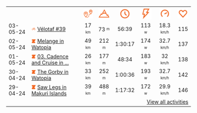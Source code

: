 <table>
    <tr>
        <th></th>
        <th></th>
        <th align="center"><img src="https://raw.githubusercontent.com/robiningelbrecht/strava-activities/master/public/distance.svg" width="30" alt="distance" title="distance"/></th>
        <th align="center"><img src="https://raw.githubusercontent.com/robiningelbrecht/strava-activities/master/public/elevation.svg" width="30" alt="elevation" title="elevation"/></th>
        <th align="center"><img src="https://raw.githubusercontent.com/robiningelbrecht/strava-activities/master/public/time.svg" width="30" alt="time" title="time"/></th>
        <th align="center"><img src="https://raw.githubusercontent.com/robiningelbrecht/strava-activities/master/public/average-watt.svg" width="30" alt="average watts" title="average watts"/></th>
        <th align="center"><img src="https://raw.githubusercontent.com/robiningelbrecht/strava-activities/master/public/average-speed.svg" width="30" alt="average speed" title="average speed"/></th>
        <th align="center"><img src="https://raw.githubusercontent.com/robiningelbrecht/strava-activities/master/public/heart-rate.svg" width="30" alt="average heart rate" title="average heart rate"/></th>
    </tr>
            <tr>
            <td>03-05-24</td>
            <td>
                <img src="https://raw.githubusercontent.com/robiningelbrecht/strava-activities/master/public/activity-ride.svg" width="12" alt="Vélotaf #39" title="Vélotaf #39"/>
<a href="https://www.strava.com/activities/11323450568" title="Kcal: 468 | Gear: None ">Vélotaf #39</a>
            </td>
            <td align="center">17 <sup><sub>km</sub></sup></td>
            <td align="center">73 <sup><sub>m</sub></sup></td>
            <td align="center">56:39</td>
            <td align="center">113 <sup><sub>w</sub></sup></td>
            <td align="center">18.3 <sup><sub>km/h</sub></sup></td>
            <td align="center">115</td>
        </tr>
            <tr>
            <td>02-05-24</td>
            <td>
                                <img src="https://raw.githubusercontent.com/robiningelbrecht/strava-activities/master/public/activity-virtual-ride-zwift.svg" width="12" alt="Melange in Watopia" title="Melange in Watopia"/>
<a href="https://www.strava.com/activities/11313686209" title="Kcal: 900 | Gear: None ">Melange in Watopia</a>
            </td>
            <td align="center">49 <sup><sub>km</sub></sup></td>
            <td align="center">212 <sup><sub>m</sub></sup></td>
            <td align="center">1:30:17</td>
            <td align="center">174 <sup><sub>w</sub></sup></td>
            <td align="center">32.7 <sup><sub>km/h</sub></sup></td>
            <td align="center">137</td>
        </tr>
            <tr>
            <td>01-05-24</td>
            <td>
                                <img src="https://raw.githubusercontent.com/robiningelbrecht/strava-activities/master/public/activity-virtual-ride-zwift.svg" width="12" alt="03. Cadence and Cruise in London" title="03. Cadence and Cruise in London"/>
<a href="https://www.strava.com/activities/11307420385" title="Kcal: 507 | Gear: None ">03. Cadence and Cruise in ...</a>
            </td>
            <td align="center">26 <sup><sub>km</sub></sup></td>
            <td align="center">177 <sup><sub>m</sub></sup></td>
            <td align="center">48:34</td>
            <td align="center">183 <sup><sub>w</sub></sup></td>
            <td align="center">32 <sup><sub>km/h</sub></sup></td>
            <td align="center">138</td>
        </tr>
            <tr>
            <td>30-04-24</td>
            <td>
                                <img src="https://raw.githubusercontent.com/robiningelbrecht/strava-activities/master/public/activity-virtual-ride-zwift.svg" width="12" alt="The Gorby in Watopia" title="The Gorby in Watopia"/>
<a href="https://www.strava.com/activities/11296893770" title="Kcal: 669 | Gear: None ">The Gorby in Watopia</a>
            </td>
            <td align="center">33 <sup><sub>km</sub></sup></td>
            <td align="center">252 <sup><sub>m</sub></sup></td>
            <td align="center">1:00:36</td>
            <td align="center">193 <sup><sub>w</sub></sup></td>
            <td align="center">32.7 <sup><sub>km/h</sub></sup></td>
            <td align="center">142</td>
        </tr>
            <tr>
            <td>29-04-24</td>
            <td>
                                <img src="https://raw.githubusercontent.com/robiningelbrecht/strava-activities/master/public/activity-virtual-ride-zwift.svg" width="12" alt="Saw Legs in Makuri Islands" title="Saw Legs in Makuri Islands"/>
<a href="https://www.strava.com/activities/11290617628" title="Kcal: 766 | Gear: None ">Saw Legs in Makuri Islands</a>
            </td>
            <td align="center">39 <sup><sub>km</sub></sup></td>
            <td align="center">488 <sup><sub>m</sub></sup></td>
            <td align="center">1:17:32</td>
            <td align="center">172 <sup><sub>w</sub></sup></td>
            <td align="center">29.9 <sup><sub>km/h</sub></sup></td>
            <td align="center">146</td>
        </tr>
                <tr>
            <td colspan="8" align="right"><a href="https://github.com/robiningelbrecht/strava-activities#activities">View all activities</a></td>
        </tr>
    </table>
